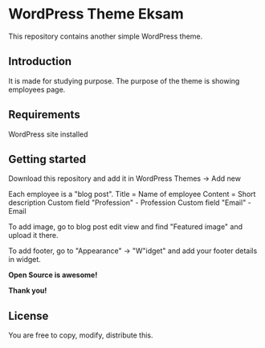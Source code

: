# WordPress Theme Eksam
This repository contains another simple WordPress theme. 


## Introduction
It is made for studying purpose. The purpose of the theme is showing employees page. 

## Requirements
WordPress site installed

## Getting started
Download this repository and add it in WordPress Themes -> Add new

Each employee is a "blog post". 
Title = Name of employee
Content = Short description
Custom field "Profession" - Profession
Custom field "Email" - Email 

To add image, go to blog post edit view and find "Featured image" and upload it there. 

To add footer, go to "Appearance" -> "W"idget" and add your footer details in widget. 

**Open Source is awesome!**

**Thank you!**

## License
 You are free to copy, modify, distribute this.
